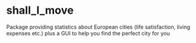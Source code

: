 # shall_I_move
Package providing statistics about European cities (life satisfaction, living expenses etc.) plus a GUI to help you find the perfect city for you

